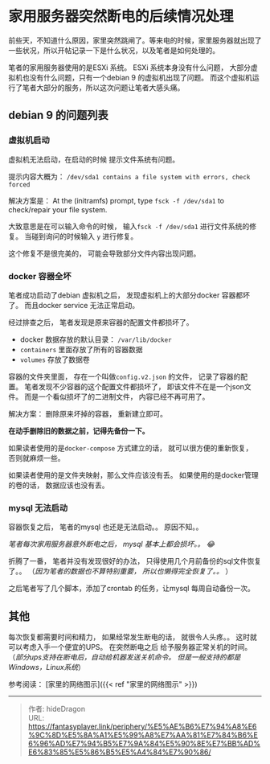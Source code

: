 # 家用服务器突然断电的后续情况处理


前些天，不知道什么原因，家里突然跳闸了。等来电的时候，家里服务器就出现了一些状况，所以开帖记录一下是什么状况，以及笔者是如何处理的。



笔者的家用服务器使用的是ESXi 系统。 ESXi 系统本身没有什么问题， 大部分虚拟机也没有什么问题，只有一个debian 9 的虚拟机出现了问题。 而这个虚拟机运行了笔者大部分的服务，所以这次问题让笔者大感头痛。



## debian 9 的问题列表



### 虚拟机启动

虚拟机无法启动，在启动的时候 提示文件系统有问题。

提示内容大概为： `/dev/sda1 contains a file system with errors, check forced `

解决方案是：  At the (initramfs) prompt, type `fsck -f /dev/sda1` to check/repair your file system.

大致意思是在可以输入命令的时候， 输入``fsck -f /dev/sda1`` 进行文件系统的修复。  当碰到询问的时候输入 `y` 进行修复。 

这个修复不是很完美的， 可能会导致部分文件内容出现问题。



### docker 容器全坏

笔者成功启动了debian 虚拟机之后， 发现虚拟机上的大部分docker 容器都坏了。 而且docker service 无法正常启动。

经过排查之后， 笔者发现是原来容器的配置文件都损坏了。 

- docker 数据存放的默认目录： `/var/lib/docker`
- `containers` 里面存放了所有的容器数据
- `volumes` 存放了数据卷 

容器的文件夹里面， 存在一个叫做`config.v2.json` 的文件， 记录了容器的配置。 笔者发现不少容器的这个配置文件都损坏了， 即该文件不在是一个json文件。 而是一个看似损坏了的二进制文件， 内容已经不再可用了。

解决方案： 删除原来坏掉的容器， 重新建立即可。

**在动手删除旧的数据之前，记得先备份一下。**

如果读者使用的是`docker-compose` 方式建立的话， 就可以很方便的重新恢复， 否则就麻烦一些。  

如果读者使用的是文件夹映射，那么文件应该没有丢。  如果使用的是docker管理的卷的话， 数据应该也没有丢。 



### mysql 无法启动

容器恢复之后， 笔者的mysql 也还是无法启动。。  原因不知。。 

*笔者每次家用服务器意外断电之后， mysql 基本上都会损坏。。 :joy:*

折腾了一番， 笔者并没有发现很好的办法， 只得使用几个月前备份的sql文件恢复了。。  （*因为笔者的数据也不算特别重要， 所以也懒得完全恢复了。。* ）

之后笔者写了几个脚本，添加了crontab 的任务，让mysql 每周自动备份一次。



## 其他



每次恢复都需要时间和精力， 如果经常发生断电的话， 就很令人头疼。。  这时就可以考虑入手一个便宜的UPS。  在突然断电之后 给予服务器正常关机的时间。 （*部分ups支持在断电后，自动给机器发送关机命令。 但是一般支持的都是Windows，Linux系统*）



参考阅读：  [家里的网络图示]({{< ref "家里的网络图示" >}})

---

> 作者: hideDragon  
> URL: https://fantasyplayer.link/periphery/%E5%AE%B6%E7%94%A8%E6%9C%8D%E5%8A%A1%E5%99%A8%E7%AA%81%E7%84%B6%E6%96%AD%E7%94%B5%E7%9A%84%E5%90%8E%E7%BB%AD%E6%83%85%E5%86%B5%E5%A4%84%E7%90%86/  

